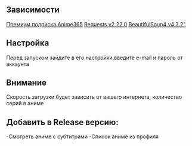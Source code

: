 ## Зависимости
[Премиум подписка Anime365](https://smotret-anime.online/support/index)
[Requests v2.22.0](https://github.com/Freso/script.module.requests)
[BeautifulSoup4 v4.3.2"](https://github.com/slmosl/script.module.beautifulsoup4)
## Настройка
Перед запуском зайдите в его настройки,введите e-mail и пароль от аккаунта
## Внимание
Скорость загрузки будет зависить от вашего интернета, количество серий в аниме
## Добавить в Release версию:
-Cмотреть аниме с субтитрами
-Список аниме из профиля
